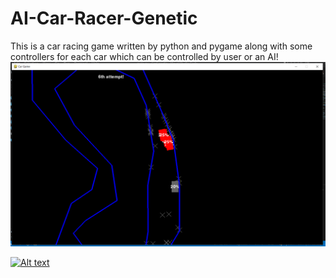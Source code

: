 # AI-Car-Racer-Genetic
This is a car racing game written by python and pygame along with some controllers for each car which can be controlled by user or an AI!
![](https://github.com/bateni1380/AI-Car-Racer-Genetic/blob/main/Capture.PNG)

[![Alt text]([image_thumbnail_url](https://github.com/bateni1380/AI-Car-Racer-Genetic/blob/main/Capture.PNG))]([video_url](https://github.com/bateni1380/AI-Car-Racer-Genetic/blob/main/demo.mp4)https://github.com/bateni1380/AI-Car-Racer-Genetic/blob/main/demo.mp4)
